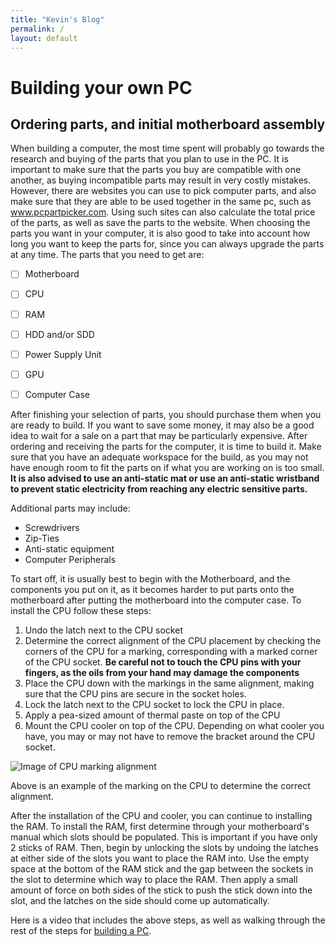 ```yaml
---
title: "Kevin's Blog"
permalink: /
layout: default
---
```


# Building your own PC

## Ordering parts, and initial motherboard assembly

When building a computer, the most time spent will probably go towards the research and buying of the parts that you plan to use in the PC. It is important to make sure that the parts you buy are compatible with one another, as buying incompatible parts may result in very costly mistakes. However, there are websites you can use to pick computer parts, and also make sure that they are able to be used together in the same pc, such as www.pcpartpicker.com. Using such sites can also calculate the total price of the parts, as well as save the parts to the website. When choosing the parts you want in your computer, it is also good to take into account how long you want to keep the parts for, since you can always upgrade the parts at any time.
The parts that you need to get are:

- [ ] Motherboard
- [ ] CPU
- [ ] RAM
- [ ] HDD and/or SDD
- [ ] Power Supply Unit
- [ ] GPU
- [ ] Computer Case


After finishing your selection of parts, you should purchase them when you are ready to build. If you want to save some money, it may also be a good idea to wait for a sale on a part that may be particularly expensive. After ordering and receiving the parts for the computer, it is time to build it. Make sure that you have an adequate workspace for the build, as you may not have enough room to fit the parts on if what you are working on is too small. **It is also advised to use an anti-static mat or use an anti-static wristband to prevent static electricity from reaching any electric sensitive parts.**

Additional parts may include:

- Screwdrivers
- Zip-Ties
- Anti-static equipment
- Computer Peripherals

To start off, it is usually best to begin with the Motherboard, and the components you put on it, as it becomes harder to put parts onto the motherboard after putting the motherboard into the computer case. To install the CPU follow these steps:

1. Undo the latch next to the CPU socket 
2. Determine the correct alignment of the CPU placement by checking the corners of the CPU for a marking, corresponding with a marked corner of the CPU socket. **Be careful not to touch the CPU pins with your fingers, as the oils from your hand may damage the components**
3. Place the CPU down with the markings in the same alignment, making sure that the CPU pins are secure in the socket holes.
4. Lock the latch next to the CPU socket to lock the CPU in place.
5. Apply a pea-sized amount of thermal paste on top of the CPU
6. Mount the CPU cooler on top of the CPU. Depending on what cooler you have, you may or may not have to remove the bracket around the CPU socket.

![Image of CPU marking alignment](http://www.microcenter.com/Content/Content%20Graphic/Images/808_Installing%20an%20AMD%20CPU%20Image%203.jpg)

Above is an example of the marking on the CPU to determine the correct alignment.

After the installation of the CPU and cooler, you can continue to installing the RAM. To install the RAM, first determine through your motherboard's manual which slots should be populated. This is important if you have only 2 sticks of RAM. Then, begin by unlocking the slots by undoing the latches at either side of the slots you want to place the RAM into. Use the empty space at the bottom of the RAM stick and the gap between the sockets in the slot to determine which way to place the RAM. Then apply a small amount of force on both sides of the stick to push the stick down into the slot, and the latches on the side should come up automatically.

Here is a video that includes the above steps, as well as walking through the rest of the steps for [building a PC](https://youtu.be/IhX0fOUYd8Q).